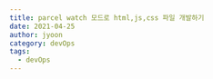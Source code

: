 ```yaml
---
title: parcel watch 모드로 html,js,css 파일 개발하기 
date: 2021-04-25
author: jyoon
category: devOps
tags:
  - devOps
---
```


